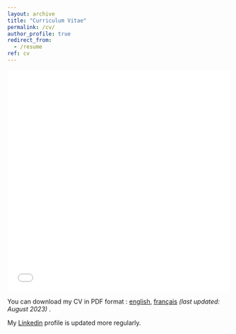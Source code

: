 ```yaml
---
layout: archive
title: "Curriculum Vitae"
permalink: /cv/
author_profile: true
redirect_from:
  - /resume
ref: cv
---
```


<iframe src="/files/pdf/CV classique ENG.pdf" width="100%" height="500" frameborder="no" border="0" marginwidth="0" marginheight="0"></iframe>

You can download my CV in PDF format : <a href="https://valentinkil.github.io/files/pdf/CV classique ENG.pdf" class="special-link">english</a>, <a href="https://valentinkil.github.io/files/pdf/CV classique FR.pdf" class="special-link">français</a> <I>(last updated: August 2023) </I>.

My <a href="http://www.linkedin.com/in/valentin-kilian-277777209/" class="special-link">Linkedin</a> profile is updated more regularly. 